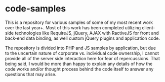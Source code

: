 code-samples
============

This is a repository for various samples of some of my most recent work over the last year+.  Most of this work has been completed utilizing client-side technologies like RequireJS, jQuery, AJAX with RactiveJS for front and back-end data binding, as well custom jQuery plugins and application code.

The repository is divided into PHP and JS samples by application, but due to the uncertain nature of corporate vs. individual code ownership, I cannot provide all of the server side interaction here for fear of repercussions.  That being said, I would be more than happy to explain any details of how the code works and/or thought process behind the code itself to answer any questions that may arise.
